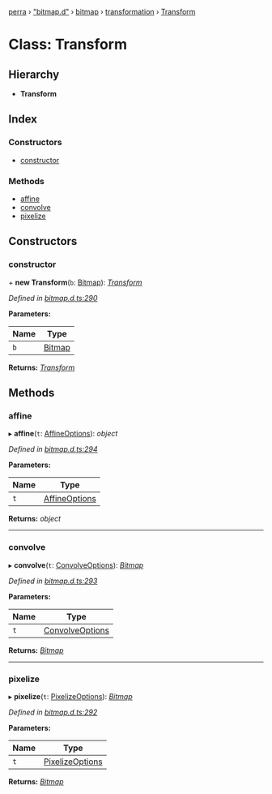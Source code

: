 [perra](../README.md) › ["bitmap.d"](../modules/_bitmap_d_.md) › [bitmap](../modules/_bitmap_d_.bitmap.md) › [transformation](../modules/_bitmap_d_.bitmap.transformation.md) › [Transform](_bitmap_d_.bitmap.transformation.transform.md)

# Class: Transform

## Hierarchy

* **Transform**

## Index

### Constructors

* [constructor](_bitmap_d_.bitmap.transformation.transform.md#constructor)

### Methods

* [affine](_bitmap_d_.bitmap.transformation.transform.md#affine)
* [convolve](_bitmap_d_.bitmap.transformation.transform.md#convolve)
* [pixelize](_bitmap_d_.bitmap.transformation.transform.md#pixelize)

## Constructors

###  constructor

\+ **new Transform**(`b`: [Bitmap](../interfaces/_bitmap_d_.bitmap.bitmap.md)): *[Transform](_bitmap_d_.bitmap.transformation.transform.md)*

*Defined in [bitmap.d.ts:290](https://github.com/cancerberoSgx/bitmap/blob/201d0f4/perra/src/bitmap.d.ts#L290)*

**Parameters:**

Name | Type |
------ | ------ |
`b` | [Bitmap](../interfaces/_bitmap_d_.bitmap.bitmap.md) |

**Returns:** *[Transform](_bitmap_d_.bitmap.transformation.transform.md)*

## Methods

###  affine

▸ **affine**(`t`: [AffineOptions](../modules/_bitmap_d_.bitmap.transformation.md#affineoptions)): *object*

*Defined in [bitmap.d.ts:294](https://github.com/cancerberoSgx/bitmap/blob/201d0f4/perra/src/bitmap.d.ts#L294)*

**Parameters:**

Name | Type |
------ | ------ |
`t` | [AffineOptions](../modules/_bitmap_d_.bitmap.transformation.md#affineoptions) |

**Returns:** *object*

___

###  convolve

▸ **convolve**(`t`: [ConvolveOptions](../modules/_bitmap_d_.bitmap.transformation.md#convolveoptions)): *[Bitmap](../interfaces/_bitmap_d_.bitmap.bitmap.md)*

*Defined in [bitmap.d.ts:293](https://github.com/cancerberoSgx/bitmap/blob/201d0f4/perra/src/bitmap.d.ts#L293)*

**Parameters:**

Name | Type |
------ | ------ |
`t` | [ConvolveOptions](../modules/_bitmap_d_.bitmap.transformation.md#convolveoptions) |

**Returns:** *[Bitmap](../interfaces/_bitmap_d_.bitmap.bitmap.md)*

___

###  pixelize

▸ **pixelize**(`t`: [PixelizeOptions](../modules/_bitmap_d_.bitmap.transformation.md#pixelizeoptions)): *[Bitmap](../interfaces/_bitmap_d_.bitmap.bitmap.md)*

*Defined in [bitmap.d.ts:292](https://github.com/cancerberoSgx/bitmap/blob/201d0f4/perra/src/bitmap.d.ts#L292)*

**Parameters:**

Name | Type |
------ | ------ |
`t` | [PixelizeOptions](../modules/_bitmap_d_.bitmap.transformation.md#pixelizeoptions) |

**Returns:** *[Bitmap](../interfaces/_bitmap_d_.bitmap.bitmap.md)*
